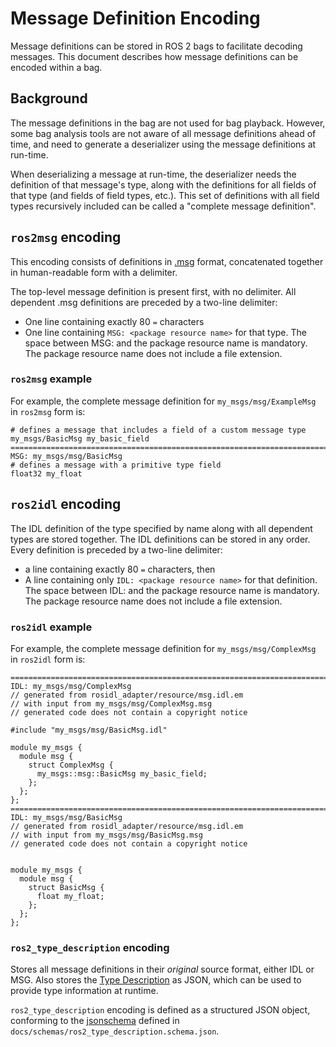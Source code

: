 # Message Definition Encoding

Message definitions can be stored in ROS 2 bags to facilitate decoding messages. This document
describes how message definitions can be encoded within a bag.

## Background

The message definitions in the bag are not used for bag playback. However, some
bag analysis tools are not aware of all message definitions ahead of time, and need to
generate a deserializer using the message definitions at run-time.

When deserializing a message at run-time, the deserializer needs the definition of that message's
type, along with the definitions for all fields of that type (and fields of field types, etc.).
This set of definitions with all field types recursively included can be called a
"complete message definition".

## `ros2msg` encoding

This encoding consists of definitions in [.msg](https://docs.ros.org/en/rolling/Concepts/About-ROS-Interfaces.html#message-description-specification) format, concatenated together in human-readable form with
a delimiter.

The top-level message definition is present first, with no delimiter. All dependent .msg definitions are preceded by a two-line delimiter:

* One line containing exactly 80 `=` characters
* One line containing `MSG: <package resource name>` for that type. The space between MSG: and the
  package resource name is mandatory. The package resource name does not include a file extension.

### `ros2msg` example

For example, the complete message definition for `my_msgs/msg/ExampleMsg` in `ros2msg` form is:

```
# defines a message that includes a field of a custom message type
my_msgs/BasicMsg my_basic_field
================================================================================
MSG: my_msgs/msg/BasicMsg
# defines a message with a primitive type field
float32 my_float
```

## `ros2idl` encoding

The IDL definition of the type specified by name along with all dependent types are stored together. The IDL definitions can be stored in any order. Every definition is preceded by a two-line delimiter:

* a line containing exactly 80 `=` characters, then
* A line containing only `IDL: <package resource name>` for that definition. The space between IDL: and the package resource name is mandatory. The package resource name does not include a file extension.

### `ros2idl` example

For example, the complete message definition for `my_msgs/msg/ComplexMsg` in `ros2idl` form is:

```
================================================================================
IDL: my_msgs/msg/ComplexMsg
// generated from rosidl_adapter/resource/msg.idl.em
// with input from my_msgs/msg/ComplexMsg.msg
// generated code does not contain a copyright notice

#include "my_msgs/msg/BasicMsg.idl"

module my_msgs {
  module msg {
    struct ComplexMsg {
      my_msgs::msg::BasicMsg my_basic_field;
    };
  };
};
================================================================================
IDL: my_msgs/msg/BasicMsg
// generated from rosidl_adapter/resource/msg.idl.em
// with input from my_msgs/msg/BasicMsg.msg
// generated code does not contain a copyright notice


module my_msgs {
  module msg {
    struct BasicMsg {
      float my_float;
    };
  };
};
```

### `ros2_type_description` encoding

Stores all message definitions in their *original* source format, either IDL or MSG. Also stores
the [Type Description](https://github.com/ros2/rcl_interfaces/blob/rolling/type_description_interfaces/msg/TypeDescription.msg) as JSON, which can be used to provide type information at runtime.

`ros2_type_description` encoding is defined as a structured JSON object, conforming to the
[jsonschema](https://json-schema.org/) defined in `docs/schemas/ros2_type_description.schema.json`.
